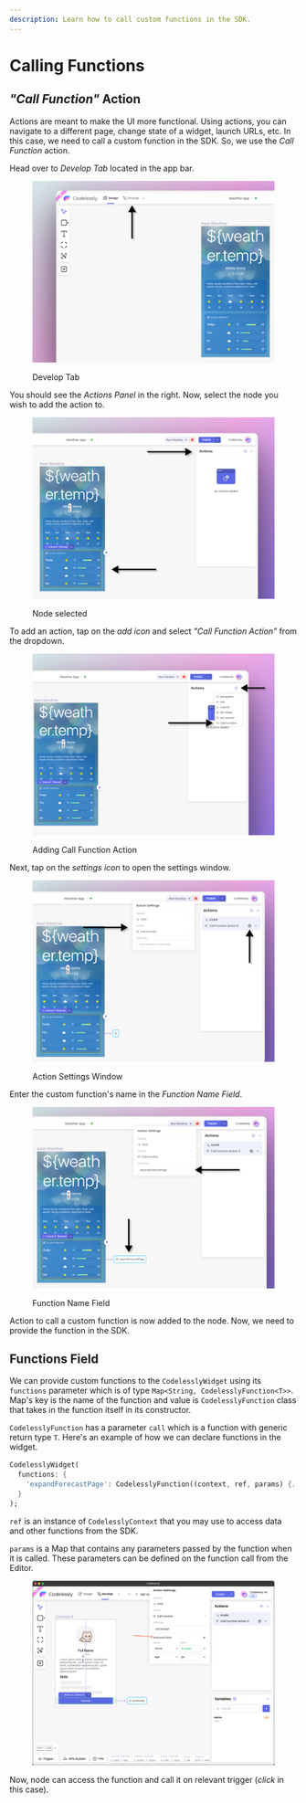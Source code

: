 ```yaml
---
description: Learn how to call custom functions in the SDK.
---
```


# Calling Functions

## _"Call Function"_ Action

Actions are meant to make the UI more functional. Using actions, you can navigate to a different page, change state of a widget, launch URLs, etc. In this case, we need to call a custom function in the SDK. So, we use the _Call Function_ action.

Head over to _Develop Tab_ located in the app bar.

<figure><img src="../.gitbook/assets/image (40).png" alt=""><figcaption><p>Develop Tab</p></figcaption></figure>

You should see the _Actions Panel_ in the right. Now, select the node you wish to add the action to.

<figure><img src="../.gitbook/assets/image (23) (1).png" alt=""><figcaption><p>Node selected</p></figcaption></figure>

To add an action, tap on the _add icon_ and select _"Call Function Action"_ from the dropdown.

<figure><img src="../.gitbook/assets/image (20) (1).png" alt=""><figcaption><p>Adding Call Function Action</p></figcaption></figure>

Next, tap on the _settings icon_ to open the settings window.

<figure><img src="../.gitbook/assets/image (37) (1).png" alt=""><figcaption><p>Action Settings Window</p></figcaption></figure>

Enter the custom function's name in the _Function Name Field_.

<figure><img src="../.gitbook/assets/image (39).png" alt=""><figcaption><p>Function Name Field</p></figcaption></figure>

Action to call a custom function is now added to the node. Now, we need to provide the function in the SDK.

## Functions Field

We can provide custom functions to the `CodelesslyWidget` using its `functions` parameter which is of type `Map<String, CodelesslyFunction<T>>`. Map's key is the name of the function and value is `CodelesslyFunction` class that takes in the function itself in its constructor.

`CodelesslyFunction` has a parameter `call` which is a function with generic return type `T`. Here's an example of how we can declare functions in the widget.

```dart
CodelesslyWidget(
  functions: {
    'expandForecastPage': CodelesslyFunction((context, ref, params) {...}),
  }
);
```

`ref` is an instance of `CodelesslyContext` that you may use to access data and other functions from the SDK.

`params` is a Map that contains any parameters passed by the function when it is called. These parameters can be defined on the function call from the Editor.

<figure><img src="../.gitbook/assets/image (3) (1).png" alt=""><figcaption></figcaption></figure>

Now, node can access the function and call it on relevant trigger (_click_ in this case).
